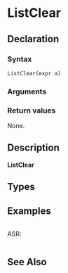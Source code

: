 # ListClear

## Declaration

### Syntax

```fortran
ListClear(expr a)
```

### Arguments

### Return values

None.

## Description

**ListClear**

## Types


## Examples

```fortran
```

ASR:

```fortran
```

## See Also
